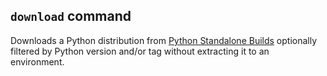 ## `download` command

Downloads a Python distribution from
[Python Standalone Builds][python-build-standalone-releases] optionally filtered
by Python version and/or tag without extracting it to an environment.


[issues]: https://github.com/rcook/isopy/issues
[python-build-standalone-releases]: https://github.com/indygreg/python-build-standalone/releases
